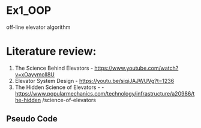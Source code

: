# Ex1_OOP
off-line elevator algorithm

# Literature review:
1. The Science Behind Elevators - https://www.youtube.com/watch?v=xOayymoIl8U
2. Elevator System Design - https://youtu.be/siqiJAJWUVg?t=1236
3.  The Hidden Science of Elevators - -https://www.popularmechanics.com/technology/infrastructure/a20986/the-hidden
/science-of-elevators


## Pseudo Code
